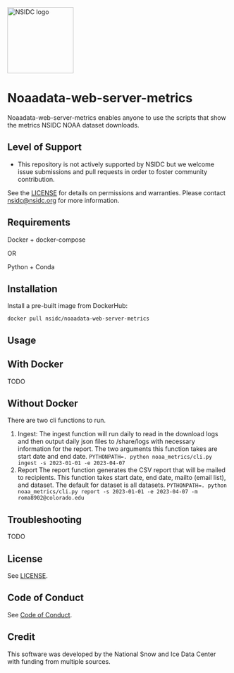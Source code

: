 <img alt="NSIDC logo" src="https://nsidc.org/themes/custom/nsidc/logo.svg" width="150" />


# Noaadata-web-server-metrics

Noaadata-web-server-metrics enables anyone to use the scripts that show the metrics NSIDC NOAA dataset downloads.

## Level of Support

* This repository is not actively supported by NSIDC but we welcome issue submissions and
  pull requests in order to foster community contribution.

See the [LICENSE](LICENSE) for details on permissions and warranties. Please contact
nsidc@nsidc.org for more information.


## Requirements

Docker + docker-compose

OR

Python + Conda


## Installation

Install a pre-built image from DockerHub:

`docker pull nsidc/noaadata-web-server-metrics`


## Usage

## With Docker
TODO

## Without Docker
There are two cli functions to run.
1. Ingest:
  The ingest function will run daily to read in the download logs and then output daily json files to /share/logs with necessary information for the report. The two arguments this function takes are start date and end date. 
  `PYTHONPATH=. python noaa_metrics/cli.py ingest -s 2023-01-01 -e 2023-04-07`
2. Report
  The report function generates the CSV report that will be mailed to recipients. This function takes start date, end date, mailto (email list), and dataset. The default for dataset is all datasets.
  `PYTHONPATH=. python noaa_metrics/cli.py report -s 2023-01-01 -e 2023-04-07 -m roma8902@colorado.edu`
## Troubleshooting

TODO


## License

See [LICENSE](LICENSE).


## Code of Conduct

See [Code of Conduct](CODE_OF_CONDUCT.md).


## Credit

This software was developed by the National Snow and Ice Data Center with funding from
multiple sources.
